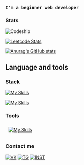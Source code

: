 ### `I'm a beginner web developer`

### Stats

![Codeship](https://www.codewars.com/users/RGon-c/badges/large)

[![Leetcode Stats](https://leetcard.jacoblin.cool/RGon-c?font=dancing_script?border=0&radius=20)](https://leetcode.com/RGon-c)

[![Anurag's GitHub stats](https://github-readme-stats.vercel.app/api?username=RGon-c&theme=tokyonight&hide_title=true)](https://github.com/anuraghazra/github-readme-stats)

## Language and tools

### Stack


<p align="left">
     <a href="https://skillicons.dev" >
        <img  src="https://skillicons.dev/icons?i=ts,js,css,html,vue,nuxt,vite,vuetify,jquery,bootstrap,tailwind"alt="My Skills"/> 
    </a>
</p>

<p align="left">
     <a href="https://skillicons.dev" >
        <img src="https://skillicons.dev/icons?i=laravel,php,mysql"alt="My Skills"/> 
    </a>
</p>

### Tools

<p align="left">
     <a href="https://skillicons.dev" width="45%" >
        <img style="margin: 10px" src="https://skillicons.dev/icons?i=vscode,figma,git,github,blender,photoshop,&perline=7"alt="My Skills"/> 
    </a>
</p>

### Contact me
[![VK](https://img.shields.io/badge/-VK-090909?style=for-the-badge&logo=VK&logoColor=0037ff)](https://vk.com/heaventold)
[![TG](https://img.shields.io/badge/-TG-090909?style=for-the-badge&logo=Telegram)](https://t.me/HeavenTold)
[![INST](https://img.shields.io/badge/-INST-090909?style=for-the-badge&logo=instagram)](https://www.instagram.com/heaven_told)

